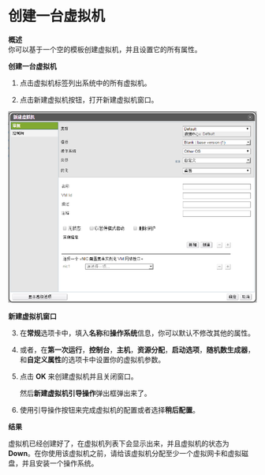 # 创建一台虚拟机

**概述**<br/>
你可以基于一个空的模板创建虚拟机，并且设置它的所有属性。


**创建一台虚拟机**

1. 点击虚拟机标签列出系统中的所有虚拟机。

2. 点击新建虚拟机按钮，打开新建虚拟机窗口。

 ![从模板创建虚拟机](../../images/vm-create-from-temp.png)

 **新建虚拟机窗口**

3. 在**常规**选项卡中，填入**名称**和**操作系统**信息，你可以默认不修改其他的属性。

4. 或者，在**第一次运行**，**控制台**，**主机**，**资源分配**，**启动选项**，**随机数生成器**，和**自定义属性**的选项卡中设置你的虚拟机参数。

5. 点击 **OK** 来创建虚拟机并且关闭窗口。

   然后**新建虚拟机引导操作**弹出框弹出来了。

6. 使用引导操作按钮来完成虚拟机的配置或者选择**稍后配置**。

**结果**

虚拟机已经创建好了，在虚拟机列表下会显示出来，并且虚拟机的状态为
**Down**。在你使用该虚拟机之前，请给该虚拟机分配至少一个虚拟网卡和虚拟磁盘，并且安装一个操作系统。

